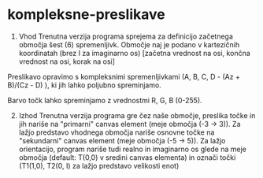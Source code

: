 ﻿# kompleksne-preslikave
1. Vhod
Trenutna verzija programa sprejema za definicijo začetnega območja šest (6) spremenljivk.
Območje naj je podano v kartezičnih koordinatah (brez I za imaginarno os) [začetna vrednost na osi, končna vrednost na osi, korak na osi]

Preslikavo opravimo s kompleksnimi spremenljivkami (A, B, C, D - (Az + B)/(Cz - D) ), ki jih lahko poljubno spreminjamo.

Barvo točk lahko spreminjamo z vrednostmi R, G, B (0-255).

2. Izhod
Trenutna verzija programa gre čez naše območje, preslika točke in jih nariše na "primarni" canvas element (meje območja (-3 -> 3)). 
Za lažjo predstavo vhodnega območja nariše osnovne točke na "sekundarni" canvas element (meje območja (-5 -> 5)).
Za lažjo orientacijo, program nariše tudi realno in imaginarno os glede na meje območja (default: T(0,0) v sredini canvas elementa) in označi točki (T1(1,0), T2(0, I) za lažjo predstavo velikosti enot)



